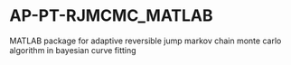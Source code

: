 # AP-PT-RJMCMC_MATLAB
MATLAB package for adaptive reversible jump markov chain monte carlo algorithm in bayesian curve fitting
